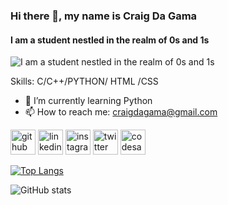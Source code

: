 ### Hi there 👋, my name is Craig Da Gama
#### I am a student nestled in the realm of 0s and 1s
![I am a student nestled in the realm of 0s and 1s](https://w0.peakpx.com/wallpaper/106/365/HD-wallpaper-code-minimalist-programmer.jpg)


Skills: C/C++/PYTHON/ HTML /CSS

- 🌱 I’m currently learning Python 
- 📫 How to reach me: craigdagama@gmail.com 


[<img src='https://cdn.jsdelivr.net/npm/simple-icons@3.0.1/icons/github.svg' alt='github' height='40'>](https://github.com/CraigDaGama)  [<img src='https://cdn.jsdelivr.net/npm/simple-icons@3.0.1/icons/linkedin.svg' alt='linkedin' height='40'>](https://www.linkedin.com/in/craig-da-gama-637732252/)  [<img src='https://cdn.jsdelivr.net/npm/simple-icons@3.0.1/icons/instagram.svg' alt='instagram' height='40'>](https://www.instagram.com/terabyte345/)  [<img src='https://cdn.jsdelivr.net/npm/simple-icons@3.0.1/icons/twitter.svg' alt='twitter' height='40'>](https://twitter.com/CraigG9384)  [<img src='https://cdn.jsdelivr.net/npm/simple-icons@3.0.1/icons/codesandbox.svg' alt='codesandbox' height='40'>](https://codesandbox.io/u/CraigDaGama25)  

[![Top Langs](https://github-readme-stats.vercel.app/api/top-langs/?username=CraigDaGama)](https://github.com/anuraghazra/github-readme-stats)

![GitHub stats](https://github-readme-stats.vercel.app/api?username=CraigDaGama&show_icons=true)  

